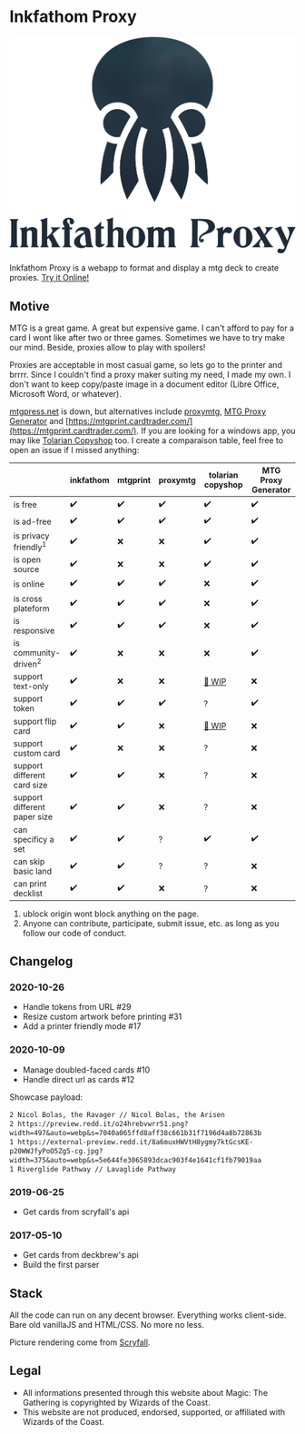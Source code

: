 ﻿# Inkfathom Proxy

![banner](banner_for_light.png)

Inkfathom Proxy is a webapp to format and display a mtg deck to create proxies. [Try it Online!](https://inkfathom.netlify.app)

## Motive

MTG is a great game. A great but expensive game. I can't afford to pay for a card I wont like after two or three games. Sometimes we have to try make our mind. Beside, proxies allow to play with spoilers!

Proxies are acceptable in most casual game, so lets go to the printer and brrrr. Since I couldn't find a proxy maker suiting my need, I made my own. I don't want to keep copy/paste image in a document editor (Libre Office, Microsoft Word, or whatever).

[mtgpress.net](http://www.mtgpress.net/) is down, but alternatives include [proxymtg](http://proxymtg.net/), [MTG Proxy Generator](https://philo-jh.github.io/MTG-Proxy-Generator/) and [https://mtgprint.cardtrader.com/](https://mtgprint.cardtrader.com/). If you are looking for a windows app, you may like [Tolarian Copyshop](https://bitbucket.org/tolarianlibrarians/mtg-tolarian-copyshop/downloads/) too. I create a comparaison table, feel free to open an issue if I missed anything:

|                              | inkfathom | mtgprint | proxymtg | tolarian copyshop | MTG Proxy Generator |
|------------------------------|-----------|----------|----------|-------------------|---------------------|
| is free                      | ✔️         | ✔️        | ✔️        | ✔️                 | ✔️ |
| is ad-free                   | ✔️         | ✔️        | ✔️        | ✔️                 | ✔️ |
| is privacy friendly<sup>1</sup> | ✔️         | ❌        | ❌        | ✔️                 | ✔️ |
| is open source               | ✔️         | ❌        | ❌        | ✔️                 | ✔️ |
| is online                    | ✔️         | ✔️        | ✔️        | ❌                 | ✔️ |
| is cross plateform           | ✔️         | ✔️        | ✔️        | ❌                 | ✔️ |
| is responsive                | ✔️         | ✔️        | ✔️        | ❌                 | ✔️ |
| is community-driven<sup>2</sup> | ✔️         | ❌        | ❌        | ❌                 | ✔️ | ✔️ |
| support text-only            | ✔️         | ❌        | ❌        | [🚧 WIP](https://trello.com/c/fu3vex2u/72-text-only-print-option)         | ❌ |
| support token                | ✔️         | ✔️        | ✔️        | ?                 | ✔️ |
| support flip card            | ✔️         | ✔️        | ❌        | [🚧 WIP](https://trello.com/c/aesAIHhO/73-print-front-and-backside-of-double-faced-cards)                 | ❌ |
| support custom card          | ✔️         | ❌        | ❌        | ?                 | ❌ |
| support different card size  | ✔️         | ✔️        | ❌        | ?                 | ❌ |
| support different paper size | ✔️ | ✔️        | ❌        | ?                 | ❌ |
| can specificy a set          | ✔️ | ✔️        | ?        | ✔️                 | ✔️ |
| can skip basic land          | ✔️ | ✔️        | ?        | ?                 | ❌ |
| can print decklist           | ✔️ | ✔️        | ❌        | ?                 | ❌ |

1. ublock origin wont block anything on the page.
1. Anyone can contribute, participate, submit issue, etc. as long as you follow our code of conduct.

## Changelog

### 2020-10-26

* Handle tokens from URL #29
* Resize custom artwork before printing #31
* Add a printer friendly mode #17

### 2020-10-09

* Manage doubled-faced cards #10
* Handle direct url as cards #12

Showcase payload:

	2 Nicol Bolas, the Ravager // Nicol Bolas, the Arisen
	2 https://preview.redd.it/o24hrebvwrr51.png?width=497&auto=webp&s=7040a065ffd8aff38c661b31f7196d4a8b72863b
	1 https://external-preview.redd.it/8a6muxHWVtH8ygmy7ktGcsKE-p20WWJfyPoO5Zg5-cg.jpg?width=375&auto=webp&s=5e644fe3065893dcac903f4e1641cf1fb79019aa
	1 Riverglide Pathway // Lavaglide Pathway

### 2019-06-25

* Get cards from scryfall's api

### 2017-05-10

* Get cards from deckbrew's api
* Build the first parser

## Stack

All the code can run on any decent browser. Everything works client-side. Bare old vanillaJS and HTML/CSS. No more no less.

Picture rendering come from [Scryfall](https://scryfall.com/).

## Legal

* All informations presented through this website about Magic: The Gathering is copyrighted by Wizards of the Coast.
* This website are not produced, endorsed, supported, or affiliated with Wizards of the Coast.
